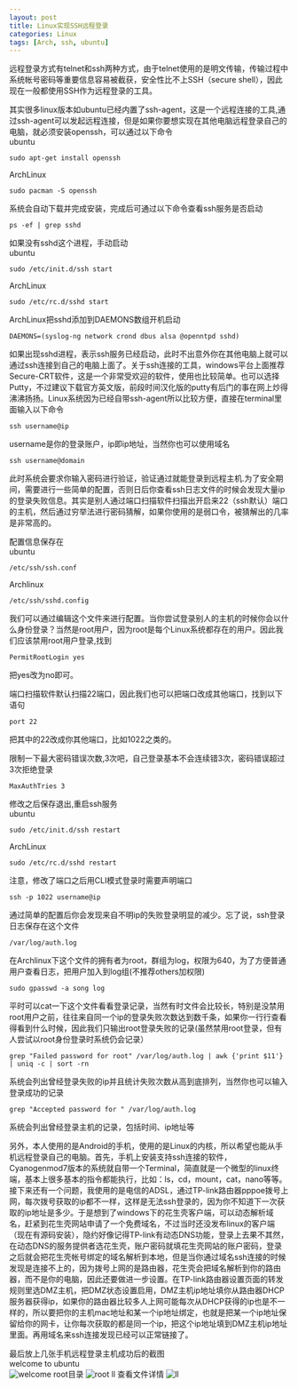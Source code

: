 ```yaml
---
layout: post
title: Linux实现SSH远程登录
categories: Linux
tags: [Arch, ssh, ubuntu]
---
```


远程登录方式有telnet和ssh两种方式，由于telnet使用的是明文传输，传输过程中系统帐号密码等重要信息容易被截获，安全性比不上SSH（secure shell），因此现在一般都使用SSH作为远程登录的工具。

其实很多linux版本如ubuntu已经内置了ssh-agent，这是一个远程连接的工具,通过ssh-agent可以发起远程连接，但是如果你要想实现在其他电脑远程登录自己的电脑，就必须安装openssh，可以通过以下命令  
ubuntu

    sudo apt-get install openssh

ArchLinux

    sudo pacman -S openssh

系统会自动下载并完成安装，完成后可通过以下命令查看ssh服务是否启动

    ps -ef | grep sshd

如果没有sshd这个进程，手动启动  
ubuntu

    sudo /etc/init.d/ssh start

ArchLinux

    sudo /etc/rc.d/sshd start

ArchLinux把sshd添加到DAEMONS数组开机启动

    DAEMONS=(syslog-ng network crond dbus alsa @openntpd sshd)

如果出现sshd进程，表示ssh服务已经启动，此时不出意外你在其他电脑上就可以通过ssh连接到自己的电脑上面了。关于ssh连接的工具，windows平台上面推荐Secure-CRT软件，这是一个非常受欢迎的软件，使用也比较简单。也可以选择Putty，不过建议下载官方英文版，前段时间汉化版的putty有后门的事在网上炒得沸沸扬扬。Linux系统因为已经自带ssh-agent所以比较方便，直接在terminal里面输入以下命令

    ssh username@ip

username是你的登录账户，ip即ip地址，当然你也可以使用域名

    ssh username@domain

此时系统会要求你输入密码进行验证，验证通过就能登录到远程主机.为了安全期间，需要进行一些简单的配置，否则日后你查看ssh日志文件的时候会发现大量ip的登录失败信息。其实是别人通过端口扫描软件扫描出开启来22（ssh默认）端口的主机，然后通过穷举法进行密码猜解，如果你使用的是弱口令，被猜解出的几率是非常高的。

配置信息保存在  
ubuntu

    /etc/ssh/ssh.conf

Archlinux

    /etc/ssh/sshd.config

我们可以通过编辑这个文件来进行配置。当你尝试登录别人的主机的时候你会以什么身份登录？当然是root用户，因为root是每个Linux系统都存在的用户。因此我们应该禁用root用户登录,找到

    PermitRootLogin yes

把yes改为no即可。 

端口扫描软件默认扫描22端口，因此我们也可以把端口改成其他端口，找到以下语句

    port 22

把其中的22改成你其他端口，比如1022之类的。

限制一下最大密码错误次数,3次吧，自己登录基本不会连续错3次，密码错误超过3次拒绝登录

    MaxAuthTries 3

修改之后保存退出,重启ssh服务  
ubuntu

    sudo /etc/init.d/ssh restart

ArchLinux

    sudo /etc/rc.d/sshd restart

注意，修改了端口之后用CLI模式登录时需要声明端口

    ssh -p 1022 username@ip

通过简单的配置后你会发现来自不明ip的失败登录明显的减少。忘了说，ssh登录日志保存在这个文件

    /var/log/auth.log

在Archlinux下这个文件的拥有者为root，群组为log，权限为640，为了方便普通用户查看日志，把用户加入到log组(不推荐others加权限)

    sudo gpasswd -a song log

平时可以cat一下这个文件看看登录记录，当然有时文件会比较长，特别是没禁用root用户之前，往往来自同一个ip的登录失败次数达到数千条，如果你一行行查看得看到什么时候，因此我们只输出root登录失败的记录(虽然禁用root登录，但有人尝试以root身份登录时系统仍会记录）

    grep "Failed password for root" /var/log/auth.log | awk {'print $11'} | uniq -c | sort -rn

系统会列出曾经登录失败的ip并且统计失败次数从高到底排列，当然你也可以输入登录成功的记录

    grep "Accepted password for " /var/log/auth.log

系统会列出曾经登录主机的记录，包括时间、ip地址等

另外，本人使用的是Android的手机，使用的是Linux的内核，所以希望也能从手机远程登录自己的电脑。首先，手机上安装支持ssh连接的软件，Cyanogenmod7版本的系统就自带一个Terminal，简直就是一个微型的linux终端，基本上很多基本的指令都能执行，比如：ls，cd，mount，cat，nano等等。接下来还有一个问题，我使用的是电信的ADSL，通过TP-link路由器pppoe拨号上网，每次拨号获取的ip都不一样，这样是无法ssh登录的，因为你不知道下一次获取的ip地址是多少。于是想到了windows下的花生壳客户端，可以动态解析域名，赶紧到花生壳网站申请了一个免费域名，不过当时还没发布linux的客户端（现在有源码安装），隐约好像记得TP-link有动态DNS功能，登录上去果不其然，在动态DNS的服务提供者选花生壳，账户密码就填花生壳网站的账户密码，登录之后就会把花生壳帐号绑定的域名解析到本地，但是当你通过域名ssh连接的时候发现是连接不上的，因为拨号上网的是路由器，花生壳会把域名解析到你的路由器，而不是你的电脑，因此还要做进一步设置。在TP-link路由器设置页面的转发规则里选DMZ主机，把DMZ状态设置启用，DMZ主机ip地址填你从路由器DHCP服务器获得ip，如果你的路由器比较多人上网可能每次从DHCP获得的ip也是不一样的，所以要把你的主机mac地址和某一个ip地址绑定，也就是把某一个ip地址保留给你的网卡，让你每次获取的都是同一个ip，把这个ip地址填到DMZ主机ip地址里面。再用域名来ssh连接发现已经可以正常链接了。

最后放上几张手机远程登录主机成功后的截图  
welcome to ubuntu  
 ![welcome](http://songtl.com/wp-content/uploads/2012/04/screenshot-1335180998557.png)
root目录
 ![root](http://songtl.com/wp-content/uploads/2012/04/screenshot-1335180450776.png)
ll 查看文件详情
 ![ll](http://songtl.com/wp-content/uploads/2012/04/screenshot-1335180473039.png)
